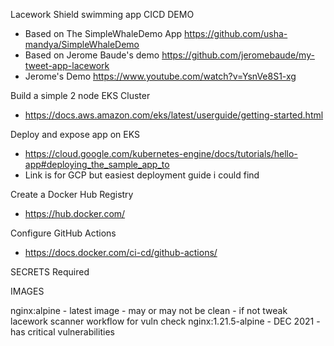 Lacework Shield swimming app CICD DEMO 

- Based on The SimpleWhaleDemo App https://github.com/usha-mandya/SimpleWhaleDemo
- Based on Jerome Baude's demo https://github.com/jeromebaude/my-tweet-app-lacework
- Jerome's Demo https://www.youtube.com/watch?v=YsnVe8S1-xg

Build a simple 2 node EKS Cluster

- https://docs.aws.amazon.com/eks/latest/userguide/getting-started.html

Deploy and expose app on EKS

- https://cloud.google.com/kubernetes-engine/docs/tutorials/hello-app#deploying_the_sample_app_to
- Link is for GCP but easiest deployment guide i could find

Create a Docker Hub Registry

- https://hub.docker.com/

Configure GitHub Actions

- https://docs.docker.com/ci-cd/github-actions/

SECRETS Required




IMAGES

nginx:alpine - latest image - may or may not be clean - if not tweak lacework scanner workflow for vuln check
nginx:1.21.5-alpine - DEC 2021 - has critical vulnerabilities

